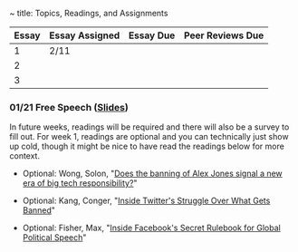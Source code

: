 ~ title: Topics, Readings, and Assignments


| Essay | Essay Assigned  | Essay Due         | Peer Reviews Due |
|-------|-----------------|-------------------|------------------|
| 1     |        2/11     |                   |                  |
| 2     |                 |                   |                  |
| 3     |                 |                   |                  |

### 01/21 Free Speech ([Slides][speech_slides])
In future weeks, readings will be required and there will also be a survey to fill out. For week 1, readings are optional and you can technically just show up cold, though it might be nice to have read the readings below for more context.

- Optional: Wong, Solon, "[Does the banning of Alex Jones signal a new era of big tech responsibility?][alex_jones_ban]"

- Optional: Kang, Conger, "[Inside Twitter's Struggle Over What Gets Banned][twitter_ban]"

- Optional: Fisher, Max, "[Inside Facebook's Secret Rulebook for Global Political Speech][facebook_rulebook]"

  [alex_jones_ban]: https://www.theguardian.com/technology/2018/aug/10/alex-jones-banning-apple-facebook-youtube-twitter-free-speech
  [twitter_ban]: https://www.nytimes.com/2018/08/10/technology/twitter-free-speech-infowars.html
  [facebook_rulebook]: https://www.nytimes.com/2018/12/27/world/facebook-moderators.html
  [speech_slides]: https://docs.google.com/presentation/d/1AQUVf4KjIBaB8NnshsZ2zmiltooT6Oi3Xo7LvHGbWvw/edit?usp=sharing

